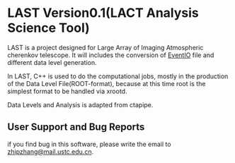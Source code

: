# LAST Version0.1(LACT Analysis Science Tool)
LAST is a project designed for Large Array of Imaging Atmospheric cherenkov telescope. It will includes the conversion of [EventIO](https://www.mpi-hd.mpg.de/hfm/~bernlohr/sim_telarray/Documentation/eventio_en.pdf) file and  different data level generation.

In LAST, C++ is used to do the computational jobs, mostly in the production of the Data Level File(ROOT-format), because at this time root is the simplest format to be handled via xrootd.

Data Levels and Analysis is adapted from ctapipe.
## User Support and Bug Reports
if you find bug in this software, please write the email to zhipzhang@mail.ustc.edu.cn.